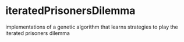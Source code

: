 # iteratedPrisonersDilemma
implementations of a genetic algorithm that learns strategies to play the iterated prisoners dilemma
